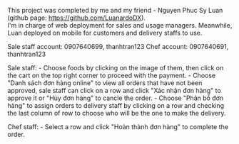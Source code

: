 This project was completed by me and my friend - Nguyen Phuc Sy Luan (github page: https://github.com/LuanardoDX).   
I'm in charge of web deployment for sales and usage managers. Meanwhile, Luan deployed on mobile for customers and delivery staffs to use.

Sale staff account: 0907640699, thanhtran123
Chef account: 0907640691, thanhtran123

Sale staff: 
	- Choose foods by clicking on the image of them, then click on the cart on the top right corner to proceed with the payment. 
	- Choose "Danh sách đơn hàng online" to view all orders that have not been approved, sale staff can click on a row and click "Xác nhận đơn hàng" to approve it or "Hủy đơn hàng" to cancle the order.
	- Choose "Phân bổ đơn hàng" to assign orders to delivery staff by clicking on a row and checking the last column of row to choose who will be the one to make the delivery. 

Chef staff:
	- Select a row and click "Hoàn thành đơn hàng" to complete the order.